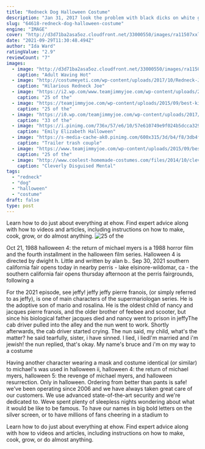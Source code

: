```yaml
---
title: "Redneck Dog Halloween Costume"
description: "Jan 31, 2017 look the problem with black dicks on white girls is that it makes the dick stand out too much because of the colour contrast, why do we have black text on white paper? because it stands out"
slug: "64618-redneck-dog-halloween-costume"
engine: "IMAGE"
cover: "http://d3d71ba2asa5oz.cloudfront.net/33000550/images/ra11507xxl.jpg"
date: "2021-09-29T11:30:48.494Z"
author: "Ida Ward"
ratingValue: "2.9"
reviewCount: "7"
images:
  - image: "http://d3d71ba2asa5oz.cloudfront.net/33000550/images/ra11507xxl.jpg"
    caption: "Adult Waving Hot"
  - image: "http://costumeyeti.com/wp-content/uploads/2017/10/Redneck-Joe-Dirt-Costume.png"
    caption: "Hilarious Redneck Joe"
  - image: "https://i2.wp.com/www.teamjimmyjoe.com/wp-content/uploads/2015/09/grinch-best-kids-halloween-costumes-funny-bad.jpg"
    caption: "25 of the"
  - image: "https://teamjimmyjoe.com/wp-content/uploads/2015/09/best-kids-halloween-costumes-baby-taco.jpg"
    caption: "25 of the"
  - image: "https://i0.wp.com/teamjimmyjoe.com/wp-content/uploads/2017/10/best-pet-halloween-costumes-dog-martini-cone.jpg?fit=620%2C827"
    caption: "33 of the"
  - image: "https://i.pinimg.com/736x/57/e6/10/57e610749e9f024b5dcca32974106b86--long-sleeve-black-dress-pink-cardigan.jpg"
    caption: "Emily Elizabeth Halloween"
  - image: "https://s-media-cache-ak0.pinimg.com/600x315/3d/b4/f8/3db4f8c3f1ed1cee537a91fd864c87e2.jpg"
    caption: "Trailer trash couple"
  - image: "https://www.teamjimmyjoe.com/wp-content/uploads/2015/09/best-halloween-costumes-kids-thing-1-2.jpg"
    caption: "25 of the"
  - image: "http://www.coolest-homemade-costumes.com/files/2014/10/cleverly-disguised-mental-patient-ace-ventura-123518.jpg"
    caption: "Cleverly Disguised Mental"
tags:
  - "redneck"
  - "dog"
  - "halloween"
  - "costume"
draft: false
type: post
---
```


Learn how to do just about everything at ehow. Find expert advice along with how to videos and articles, including instructions on how to make, cook, grow, or do almost anything.
![25 of the](https://teamjimmyjoe.com/wp-content/uploads/2015/09/best-kids-halloween-costumes-baby-taco.jpg "25 of the")

Oct 21, 1988 halloween 4: the return of michael myers is a 1988 horror film and the fourth installment in the halloween film series. Halloween 4 is directed by dwight h. Little and written by alan b.. Sep 30, 2021 southern california fair opens today in nearby perris - lake elsinore-wildomar, ca - the southern california fair opens thursday afternoon at the perris fairgrounds, following a
<!--inArticleAds-->

<!--galleryOne-->

For the 2021 episode, see jeffy! jeffy jeffy pierre franois, (or simply referred to as jeffy), is one of main characters of the supermariologan series. He is the adoptive son of mario and rosalina. He is the oldest child of nancy and jacques pierre franois, and the older brother of feebee and scooter, but since his biological father jacques died and nancy went to prison in jeffyThe cab driver pulled into the alley and the nun went to work. Shortly afterwards, the cab driver started crying. The nun said, my child, what's the matter? he said tearfully, sister, i have sinned. I lied, i liedI'm married and i'm jewish! the nun replied, that's okay. My name's bruce and i'm on my way to a costume
<!--inArticleAds-->

<!--galleryTwo-->

Having another character wearing a mask and costume identical (or similar) to michael's was used in halloween ii, halloween 4: the return of michael myers, halloween 5: the revenge of michael myers, and halloween resurrection. Only in halloween. Ordering from better than pants is safe! we've been operating since 2006 and we have always taken great care of our customers. We use advanced state-of-the-art security and we're dedicated to. Weve spent plenty of sleepless nights wondering about what it would be like to be famous. To have our names in big bold letters on the silver screen, or to have millions of fans cheering in a stadium to
<!--galleryThree-->

Learn how to do just about everything at ehow. Find expert advice along with how to videos and articles, including instructions on how to make, cook, grow, or do almost anything.